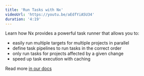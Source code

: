 ```yaml
---
title: 'Run Tasks with Nx'
videoUrl: 'https://youtu.be/aEdfYiA5U34'
duration: '4:19'
---
```


Learn how Nx provides a powerful task runner that allows you to:

- easily run multiple targets for multiple projects in parallel
- define task pipelines to run tasks in the correct order
- only run tasks for projects affected by a given change
- speed up task execution with caching

Read more [in our docs](/features/run-tasks)
